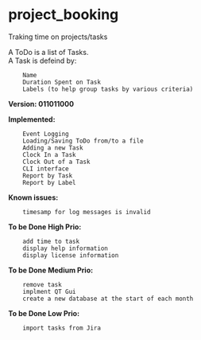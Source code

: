 # project_booking
Traking time on projects/tasks

A ToDo is a list of Tasks.  
A Task is defeind by:
```
    Name
    Duration Spent on Task
    Labels (to help group tasks by various criteria)
```  

**Version: 011011000**

**Implemented:**
```
    Event Logging
    Loading/Saving ToDo from/to a file
    Adding a new Task
    Clock In a Task
    Clock Out of a Task
    CLI interface
    Report by Task
    Report by Label
```

**Known issues:**
```
    timesamp for log messages is invalid
```

**To be Done High Prio:**
```
    add time to task
    display help information
    display license information
```  
  
**To be Done Medium Prio:**
```
    remove task
    implment QT Gui
    create a new database at the start of each month
``` 
  
**To be Done Low Prio:**
```
    import tasks from Jira
```  

  
